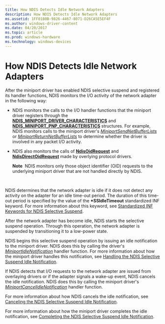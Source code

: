 ```yaml
---
title: How NDIS Detects Idle Network Adapters
description: How NDIS Detects Idle Network Adapters
ms.assetid: 1FF01B0B-9826-4467-8071-D26CA5E5EF4F
ms.author: windows-driver-content
ms.date: 04/20/2017
ms.topic: article
ms.prod: windows-hardware
ms.technology: windows-devices
---
```


# How NDIS Detects Idle Network Adapters


After the miniport driver has enabled NDIS selective suspend and registered its handler functions, NDIS monitors the I/O activity of the network adapter in the following way:

-   NDIS monitors the calls to the I/O handler functions that the miniport driver registers through the [**NDIS\_MINIPORT\_DRIVER\_CHARACTERISTICS**](https://msdn.microsoft.com/library/windows/hardware/ff565958) and [**NDIS\_MINIPORT\_PNP\_CHARACTERISTICS**](https://msdn.microsoft.com/library/windows/hardware/ff566475) structures. For example, NDIS monitors calls to the miniport driver's [*MiniportSendNetBufferLists*](https://msdn.microsoft.com/library/windows/hardware/ff559440) or [*MiniportReturnNetBufferLists*](https://msdn.microsoft.com/library/windows/hardware/ff559437) to determine whether the driver is involved in any packet I/O activity.

-   NDIS also monitors the calls of [**NdisOidRequest**](https://msdn.microsoft.com/library/windows/hardware/ff563710) and [**NdisDirectOidRequest**](https://msdn.microsoft.com/library/windows/hardware/ff561746) made by overlying protocol drivers.

    **Note**  NDIS monitors only those object identifier (OID) requests to the underlying miniport driver that are not handled directly by NDIS.

     

NDIS determines that the network adapter is idle if it does not detect any activity on the adapter for an idle time-out period. The duration of this time-out period is specified by the value of the **\*SSIdleTimeout** standardized INF keyword. For more information about this keyword, see [Standardized INF Keywords for NDIS Selective Suspend](standardized-inf-keywords-for-ndis-selective-suspend.md).

After the network adapter has become idle, NDIS starts the selective suspend operation. Through this operation, the network adapter is suspended by transitioning it to a low-power state.

NDIS begins this selective suspend operation by issuing an idle notification to the miniport driver. NDIS does this by calling the driver's [*MiniportIdleNotification*](https://msdn.microsoft.com/library/windows/hardware/hh464092) handler function. For more information about how the miniport driver handles this notification, see [Handling the NDIS Selective Suspend Idle Notification](handling-the-ndis-selective-suspend-idle-notification.md).

If NDIS detects that I/O requests to the network adapter are issued from overlaying drivers or if the adapter signals a wake-up event, NDIS cancels the idle notification. NDIS does this by calling the miniport driver's [*MiniportCancelIdleNotification*](https://msdn.microsoft.com/library/windows/hardware/hh464088) handler function.

For more information about how NDIS cancels the idle notification, see [Canceling the NDIS Selective Suspend Idle Notification](canceling-the-ndis-selective-suspend-idle-notification.md).

For more information about how the miniport driver completes the idle notification, see [Completing the NDIS Selective Suspend Idle Notification](completing-the-ndis-selective-suspend-idle-notification.md).

 

 





